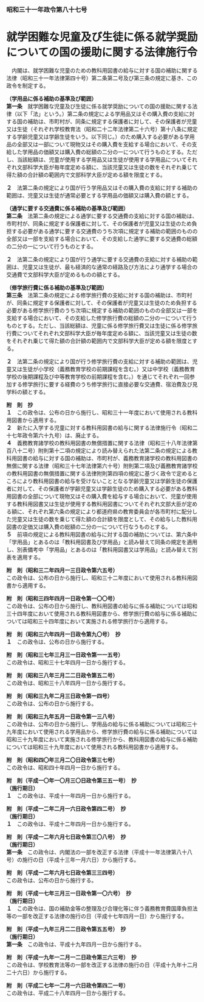 ### 昭和三十一年政令第八十七号  
# 就学困難な児童及び生徒に係る就学奨励についての国の援助に関する法律施行令  
　内閣は、就学困難な児童のための教科用図書の給与に対する国の補助に関する法律（昭和三十一年法律第四十号）第二条第二号及び第三条の規定に基き、この政令を制定する。  
  
**（学用品に係る補助の基準及び範囲）**  
**第一条**　就学困難な児童及び生徒に係る就学奨励についての国の援助に関する法律（以下「法」という。）第二条の規定による学用品又はその購入費の支給に対する国の補助は、市町村が、同条に規定する保護者に対して、その保護者が児童又は生徒（それぞれ学校教育法（昭和二十二年法律第二十六号）第十八条に規定する学齢児童又は学齢生徒をいう。以下同じ。）のため購入する必要がある学用品の全部又は一部について現物又はその購入費を支給する場合において、その支給した学用品の価額又は購入費の総額の二分の一について行うものとする。ただし、当該総額は、児童が使用する学用品又は生徒が使用する学用品についてそれぞれ文部科学大臣が毎年度定める額に、当該児童又は生徒の数をそれぞれ乗じて得た額の合計額の範囲内で文部科学大臣が定める額を限度とする。  
  
**２**　法第二条の規定により国が行う学用品又はその購入費の支給に対する補助の範囲は、児童又は生徒が通常必要とする学用品の価額又は購入費の額とする。  
  
**（通学に要する交通費に係る補助の基準及び範囲）**  
**第二条**　法第二条の規定による通学に要する交通費の支給に対する国の補助は、市町村が、同条に規定する保護者に対して、その保護者が児童又は生徒のため負担する必要がある通学に要する交通費のうち次項に規定する補助の範囲のものの全部又は一部を支給する場合において、その支給した通学に要する交通費の総額の二分の一について行うものとする。  
  
**２**　法第二条の規定により国が行う通学に要する交通費の支給に対する補助の範囲は、児童又は生徒が、最も経済的な通常の経路及び方法により通学する場合の交通費で文部科学大臣が定めるものの額とする。  
  
**（修学旅行費に係る補助の基準及び範囲）**  
**第三条**　法第二条の規定による修学旅行費の支給に対する国の補助は、市町村が、同条に規定する保護者に対して、その保護者が児童又は生徒のため負担する必要がある修学旅行費のうち次項に規定する補助の範囲のものの全部又は一部を支給する場合において、その支給した修学旅行費の総額の二分の一について行うものとする。ただし、当該総額は、児童に係る修学旅行費又は生徒に係る修学旅行費についてそれぞれ文部科学大臣が毎年度定める額に、当該児童又は生徒の数をそれぞれ乗じて得た額の合計額の範囲内で文部科学大臣が定める額を限度とする。  
  
**２**　法第二条の規定により国が行う修学旅行費の支給に対する補助の範囲は、児童又は生徒が小学校（義務教育学校の前期課程を含む。）又は中学校（義務教育学校の後期課程及び中等教育学校の前期課程を含む。）を通じてそれぞれ一回参加する修学旅行に要する経費のうち修学旅行に直接必要な交通費、宿泊費及び見学料の額とする。  
  
**附　則　抄**  
**１**　この政令は、公布の日から施行し、昭和三十一年度において使用される教科用図書から適用する。  
**２**　新たに入学する児童に対する教科用図書の給与に関する法律施行令（昭和二十七年政令第六十九号）は、廃止する。  
**４**　義務教育諸学校の教科用図書の無償措置に関する法律（昭和三十八年法律第百八十二号）附則第十二項の規定により読み替えられた法第二条の規定による教科用図書の給与に対する国の補助は、市町村が、義務教育諸学校の教科用図書の無償に関する法律（昭和三十七年法律第六十号）附則第二項及び義務教育諸学校の教科用図書の無償措置に関する法律附則第四項の規定に基づく政令で定めるところにより教科用図書の給与を受けないこととなる学齢児童又は学齢生徒の保護者に対して、その保護者が学齢児童又は学齢生徒のため購入する必要がある教科用図書の全部について現物又はその購入費を給与する場合において、児童が使用する教科用図書又は生徒が使用する教科用図書についてそれぞれ文部大臣が定める額に、それぞれ第六条の規定により都道府県の教育委員会が各市町村に配分した児童又は生徒の数を乗じて得た額の合計額を限度として、その給与した教科用図書の定価又は購入費の総額の二分の一について行なうものとする。  
**５**　前項の規定による教科用図書の給与に対する国の補助については、第六条中「学用品」とあるのは「教科用図書及び学用品」と読み替えて同条の規定を適用し、別表備考中「学用品」とあるのは「教科用図書又は学用品」と読み替えて別表を適用する。  
  
**附　則（昭和三二年四月一三日政令第六五号）**  
この政令は、公布の日から施行し、昭和三十二年度において使用される教科用図書から適用する。  
  
**附　則（昭和三四年四月一日政令第一〇〇号）**  
この政令は、公布の日から施行し、教科用図書の給与に係る補助については昭和三十四年度において使用される教科用図書から、修学旅行費の給与に係る補助については昭和三十四年度において実施される修学旅行から適用する。  
  
**附　則（昭和三六年四月一日政令第九〇号）　抄**  
**１**　この政令は、公布の日から施行する。  
  
**附　則（昭和三七年三月三一日政令第一一五号）**  
この政令は、昭和三十七年四月一日から施行する。  
  
**附　則（昭和三八年三月二二日政令第五二号）**  
この政令は、昭和三十八年四月一日から施行する。  
  
**附　則（昭和三九年二月三日政令第一四号）**  
この政令は、公布の日から施行する。  
  
**附　則（昭和三九年五月一日政令第一三八号）**  
この政令は、公布の日から施行し、学用品の給与に係る補助については昭和三十九年度において使用される学用品から、修学旅行費の給与に係る補助については昭和三十九年度において実施される修学旅行から、教科用図書の給与に係る補助については昭和三十九年度において使用される教科用図書から適用する。  
  
**附　則（昭和四〇年三月二〇日政令第三七号）**  
この政令は、昭和四十年四月一日から施行する。  
  
**附　則（平成一〇年一〇月三〇日政令第三五一号）　抄**  
**（施行期日）**  
**１**　この政令は、平成十一年四月一日から施行する。  
  
**附　則（平成一二年二月一六日政令第四二号）　抄**  
**（施行期日）**  
**１**　この政令は、平成十二年四月一日から施行する。  
  
**附　則（平成一二年六月七日政令第三〇八号）　抄**  
**（施行期日）**  
**第一条**　この政令は、内閣法の一部を改正する法律（平成十一年法律第八十八号）の施行の日（平成十三年一月六日）から施行する。  
  
**附　則（平成一二年六月七日政令第三三四号）**  
この政令は、公布の日から施行する。  
  
**附　則（平成一七年三月三一日政令第一〇六号）　抄**  
**（施行期日）**  
**１**　この政令は、国の補助金等の整理及び合理化等に伴う義務教育費国庫負担法等の一部を改正する法律の施行の日（平成十七年四月一日）から施行する。  
  
**附　則（平成一九年三月二二日政令第五五号）　抄**  
**（施行期日）**  
**第一条**　この政令は、平成十九年四月一日から施行する。  
  
**附　則（平成一九年一二月一二日政令第三六三号）　抄**  
この政令は、学校教育法等の一部を改正する法律の施行の日（平成十九年十二月二十六日）から施行する。  
  
**附　則（平成二七年一二月一六日政令第四二一号）**  
この政令は、平成二十八年四月一日から施行する。  
  
